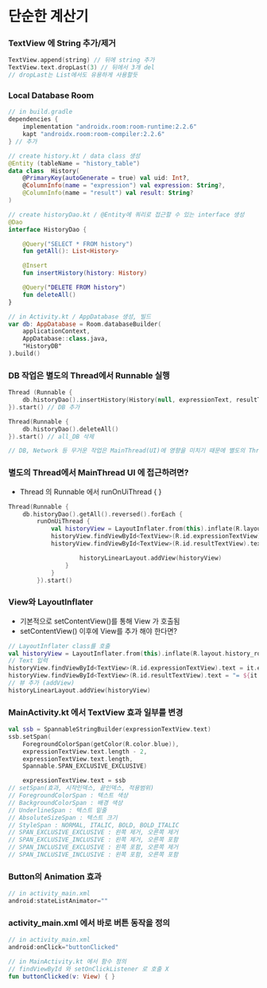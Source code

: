 # 단순한 계산기

### TextView 에 String 추가/제거
~~~kotlin
TextView.append(string) // 뒤에 string 추가
TextView.text.dropLast(3) // 뒤에서 3개 del
// dropLast는 List에서도 유용하게 사용할듯
~~~

### Local Database Room
~~~kotlin
// in build.gradle
dependencies {
	implementation "androidx.room:room-runtime:2.2.6"
	kapt "androidx.room:room-compiler:2.2.6"
} // 추가

// create history.kt / data class 생성
@Entity (tableName = "history_table")
data class  History(
	@PrimaryKey(autoGenerate = true) val uid: Int?,
	@ColumnInfo(name = "expression") val expression: String?,
	@ColumnInfo(name = "result") val result: String?
)

// create historyDao.kt / @Entity에 쿼리로 접근할 수 있는 interface 생성
@Dao
interface HistoryDao {

	@Query("SELECT * FROM history")
	fun getAll(): List<History>

	@Insert
	fun insertHistory(history: History)

	@Query("DELETE FROM history")
	fun deleteAll()
}

// in Activity.kt / AppDatabase 생성, 빌드
var db: AppDatabase = Room.databaseBuilder(
	applicationContext,
	AppDatabase::class.java,
	"HistoryDB"
).build()
~~~

### DB 작업은 별도의 Thread에서 Runnable 실행
~~~kotlin
Thread (Runnable {
	db.historyDao().insertHistory(History(null, expressionText, resultText))
}).start() // DB 추가

Thread(Runnable {
	db.historyDao().deleteAll()
}).start() // all_DB 삭제

// DB, Network 등 무거운 작업은 MainThread(UI)에 영향을 미치기 때문에 별도의 Thread에서 수행
~~~

### 별도의 Thread에서 MainThread UI 에 접근하려면?
 - Thread 의 Runnable 에서 runOnUiThread { }
~~~kotlin
Thread(Runnable {
	db.historyDao().getAll().reversed().forEach {
		runOnUiThread {
			val historyView = LayoutInflater.from(this).inflate(R.layout.history_row, null, false)
			historyView.findViewById<TextView>(R.id.expressionTextView).text = it.expression
			historyView.findViewById<TextView>(R.id.resultTextView).text = "= ${it.result}"

					historyLinearLayout.addView(historyView)
				}
			}
		}).start()
~~~

### View와 LayoutInflater
 - 기본적으로 setContentView()를 통해 View 가 호출됨
 - setContentView() 이후에 View를 추가 해야 한다면?
~~~ kotlin
// LayoutInflater class를 호출
val historyView = LayoutInflater.from(this).inflate(R.layout.history_row, null, false)
// Text 입력
historyView.findViewById<TextView>(R.id.expressionTextView).text = it.expression
historyView.findViewById<TextView>(R.id.resultTextView).text = "= ${it.result}"
// 뷰 추가 (addView)
historyLinearLayout.addView(historyView)
~~~

### MainActivity.kt 에서 TextView 효과 일부를 변경
~~~kotlin
val ssb = SpannableStringBuilder(expressionTextView.text)
ssb.setSpan(
    ForegroundColorSpan(getColor(R.color.blue)),
    expressionTextView.text.length - 2,
    expressionTextView.text.length,
    Spannable.SPAN_EXCLUSIVE_EXCLUSIVE)

    expressionTextView.text = ssb
// setSpan(효과, 시작인덱스, 끝인덱스, 적용범위)
// ForegroundColorSpan : 텍스트 색상
// BackgroundColorSpan : 배경 색상
// UnderlineSpan : 텍스트 밑줄
// AbsoluteSizeSpan : 텍스트 크기
// StyleSpan : NORMAL, ITALIC, BOLD, BOLD_ITALIC
// SPAN_EXCLUSIVE_EXCLUSIVE : 왼쪽 제거, 오른쪽 제거
// SPAN_EXCLUSIVE_INCLUSIVE : 왼쪽 제거, 오른쪽 포함
// SPAN_INCLUSIVE_EXCLUSIVE : 왼쪽 포함, 오른쪽 제거
// SPAN_INCLUSIVE_INCLUSIVE : 왼쪽 포함, 오른쪽 포함
~~~

### Button의 Animation 효과
~~~kotlin
// in activity_main.xml
android:stateListAnimator=""
~~~

### activity_main.xml 에서 바로 버튼 동작을 정의
~~~kotlin
// in activity_main.xml
android:onClick="buttonClicked"

// in MainActivity.kt 에서 함수 정의
// findViewById 와 setOnClickListener 로 호출 X
fun buttonClicked(v: View) { }
~~~
